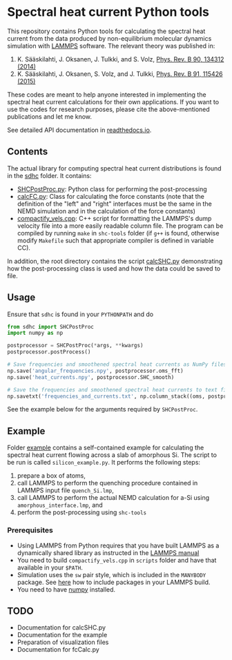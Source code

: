 # Spectral heat current Python tools

This repository contains Python tools for calculating the spectral heat current from the data produced by non-equilibrium molecular dynamics simulation with [LAMMPS](http://lammps.sandia.gov) software. The relevant theory was published in:

1) K. Sääskilahti, J. Oksanen, J. Tulkki, and S. Volz, [Phys. Rev. B 90, 134312 (2014)](https://journals.aps.org/prb/abstract/10.1103/PhysRevB.90.134312)
2) K. Sääskilahti, J. Oksanen, S. Volz, and J. Tulkki, [Phys. Rev. B 91, 115426 (2015)](https://journals.aps.org/prb/abstract/10.1103/PhysRevB.92.245411)

These codes are meant to help anyone interested in implementing the spectral heat current calculations for their own applications. If you want to use the codes for research purposes, please cite the above-mentioned publications and let me know.

See detailed API documentation in [readthedocs.io](https://shc-python-tools.readthedocs.io/en/latest/).

## Contents

The actual library for computing spectral heat current distributions is found
in the [sdhc](./sdhc) folder. It contains:
- [SHCPostProc.py](./sdhc/SHCPostProc.py): Python class for performing the post-processing
- [calcFC.py](./sdhc/calcFC.py): Class for calculating the force constants (note that the definition of the "left" and "right" interfaces must be the same in the NEMD simulation and in the calculation of the force constants)
- [compactify_vels.cpp](./sdhc/compactify_vels.cpp): C++ script for formatting the LAMMPS's dump velocity file into a more easily readable column file. The program can be compiled by running `make` in `shc-tools` folder (if `g++` is found, otherwise modify `Makefile` such that appropriate compiler is defined in variable CC).

In addition, the root directory contains the script [calcSHC.py](./calcSHC.py) demonstrating how the post-processing class is used and how the data could be saved to file.

## Usage

Ensure that `sdhc` is found in your `PYTHONPATH` and do

```python
from sdhc import SHCPostProc
import numpy as np

postprocessor = SHCPostProc(*args, **kwargs)
postprocessor.postProcess()

# Save frequencies and smoothened spectral heat currents as NumPy files
np.save('angular_frequencies.npy', postprocessor.oms_fft)
np.save('heat_currents.npy', postprocessor.SHC_smooth)

# Save the frequencies and smoothened spectral heat currents to text file
np.savetxt('frequencies_and_currents.txt', np.column_stack((oms, postprocessor.SHC_smooth)))
```

See the example below for the arguments required by `SHCPostProc`.

## Example

Folder [example](./example) contains a self-contained example for calculating the spectral heat current flowing across a slab of amorphous Si. The script to be run is called `silicon_example.py`. It performs the following steps:

1. prepare a box of atoms,
1. call LAMMPS to perform the quenching procedure contained in LAMMPS input file `quench_Si.lmp`,
1. call LAMMPS to perform the actual NEMD calculation for a-Si using `amorphous_interface.lmp`, and
1. perform the post-processing using `shc-tools`

### Prerequisites

- Using LAMMPS from Python requires that you have built LAMMPS as a dynamically shared library as instructed in the [LAMMPS manual](http://lammps.sandia.gov/doc/Section_python.html)
- You need to build `compactify_vels.cpp` in `scripts` folder and have that available in your `$PATH`.
- Simulation uses the `sw` pair style, which is included in the `MANYBODY` package.
See [here](https://lammps.sandia.gov/doc/Build_package.html) how to include packages in your
LAMMPS build.
- You need to have [numpy](https://docs.scipy.org/doc/numpy/index.html) installed.

## TODO
- Documentation for calcSHC.py
- Documentation for the example
- Preparation of visualization files
- Documentation for fcCalc.py
